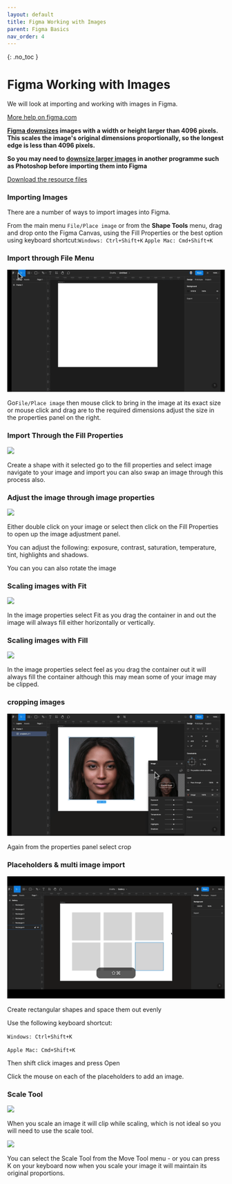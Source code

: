 ```yaml
---
layout: default
title: Figma Working with Images
parent: Figma Basics
nav_order: 4
---
```


{: .no_toc }

# Figma Working with Images

We will look at importing and working with images in Figma.

[More help on figma.com](https://help.figma.com/hc/en-us/articles/360041098433-Adjust-the-properties-of-an-image)

**[Figma downsizes](https://help.figma.com/hc/en-us/articles/360040028034) images with a width or height larger than 4096 pixels. This scales the image's original dimensions proportionally, so the longest edge is less than 4096 pixels.**

**So you may need to [downsize larger images](https://youtu.be/S_YFUqhKjdY) in another programme such as Photoshop before importing them into Figma**


[Download the resource files](../images/face_images.zip)

### Importing Images

There are a number of ways to import images into Figma.

From the main menu `File/Place image` or from the **Shape Tools** menu, drag and drop onto the Figma Canvas, using the Fill Properties or the best option using keyboard shortcut:`Windows: Ctrl+Shift+K` `Apple Mac: Cmd+Shift+K`

### Import through File Menu

![](../images/gifs/2.gif)

Go`File/Place image` then mouse click to bring in the image at its exact size or mouse click and drag are to the required dimensions adjust the size in the properties panel on the right.

### Import Through the Fill Properties

![](../images/gifs/1.gif)

Create a shape with it selected go to the fill properties and select image navigate to your image and import you can also swap an image through this process also.

### Adjust the image through image properties

![](../images/gifs/3.gif)

Either double click on your image or select then click on the Fill Properties to open up the image adjustment panel.

You can adjust the following: exposure, contrast, saturation, temperature, tint, highlights and shadows.

You can you can also rotate the image

### Scaling images with Fit

![](../images/gifs/4.gif)

In the image properties select Fit as you drag the container in and out the image will always fill either horizontally or vertically.

### Scaling images with Fill

![](../images/gifs/5.gif)

In the image properties select feel as you drag the container out it will always fill the container although this may mean some of your image may be clipped.

### cropping images

![](../images/gifs/6.gif)

Again from the properties panel select crop

### Placeholders & multi image import

![](../images/gifs/multi_images_figma.gif)

Create rectangular shapes and space them out evenly

Use the following keyboard shortcut:

`Windows: Ctrl+Shift+K`

`Apple Mac: Cmd+Shift+K`

Then shift click images and press Open

Click the mouse on each of the placeholders to add an image.

### Scale Tool

![](../images/gifs/scale1_figma.gif)

When you scale an image it will clip while scaling, which is not ideal so you will need to use the scale tool.

![](../images/gifs/scale2_figma.gif)

You can select the Scale Tool from the Move Tool menu - or you can press K on your keyboard now when you scale your image it will maintain its original proportions.


